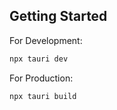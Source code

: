 ## Getting Started

For Development:

```bash
npx tauri dev
```

For Production:

```bash
npx tauri build
```